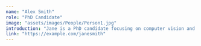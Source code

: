 ```yaml
---
name: "Alex Smith"
role: "PhD Candidate"
image: "assets/images/People/Person1.jpg"
introduction: "Jane is a PhD candidate focusing on computer vision and robotics."
link: "https://example.com/janesmith"
---
```

